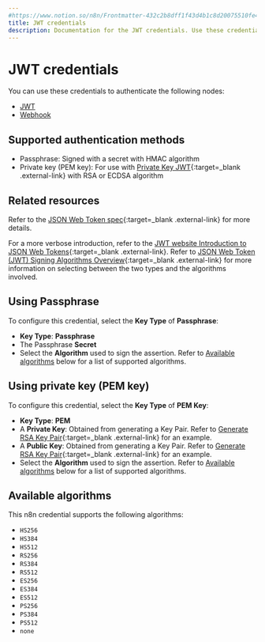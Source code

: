 ```yaml
---
#https://www.notion.so/n8n/Frontmatter-432c2b8dff1f43d4b1c8d20075510fe4
title: JWT credentials
description: Documentation for the JWT credentials. Use these credentials to authenticate JWT in n8n, a workflow automation platform.
---
```


# JWT credentials

You can use these credentials to authenticate the following nodes:

- [JWT](/integrations/builtin/core-nodes/n8n-nodes-base.jwt/)
- [Webhook](/integrations/builtin/core-nodes/n8n-nodes-base.webhook/)

## Supported authentication methods

- Passphrase: Signed with a secret with HMAC algorithm
- Private key (PEM key): For use with [Private Key JWT](https://auth0.com/docs/get-started/authentication-and-authorization-flow/authenticate-with-private-key-jwt){:target=_blank .external-link} with RSA or ECDSA algorithm

## Related resources

Refer to the [JSON Web Token spec](https://datatracker.ietf.org/doc/html/rfc7519){:target=_blank .external-link} for more details.

For a more verbose introduction, refer to the [JWT website Introduction to JSON Web Tokens](https://jwt.io/introduction){:target=_blank .external-link}. Refer to [JSON Web Token (JWT) Signing Algorithms Overview](https://auth0.com/blog/json-web-token-signing-algorithms-overview/){:target=_blank .external-link} for more information on selecting between the two types and the algorithms involved.

## Using Passphrase

To configure this credential, select the **Key Type** of **Passphrase**:

- **Key Type**: **Passphrase**
- The Passphrase **Secret**
- Select the **Algorithm** used to sign the assertion. Refer to [Available algorithms](#available-algorithms) below for a list of supported algorithms.

## Using private key (PEM key)

To configure this credential, select the **Key Type** of **PEM Key**:

- **Key Type**: **PEM**
- A **Private Key**: Obtained from generating a Key Pair. Refer to [Generate RSA Key Pair](https://auth0.com/docs/secure/application-credentials/generate-rsa-key-pair){:target=_blank .external-link} for an example.
- A **Public Key**: Obtained from generating a Key Pair. Refer to [Generate RSA Key Pair](https://auth0.com/docs/secure/application-credentials/generate-rsa-key-pair){:target=_blank .external-link} for an example.
- Select the **Algorithm** used to sign the assertion. Refer to [Available algorithms](#available-algorithms) below for a list of supported algorithms.

## Available algorithms

This n8n credential supports the following algorithms:

- `HS256`
- `HS384`
- `HS512`
- `RS256`
- `RS384`
- `RS512`
- `ES256`
- `ES384`
- `ES512`
- `PS256`
- `PS384`
- `PS512`
- `none`
